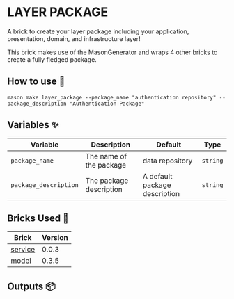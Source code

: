 # LAYER PACKAGE
A brick to create your layer package including your application, presentation, domain, and infrastructure layer!

This brick makes use of the MasonGenerator and wraps 4 other bricks to create a fully fledged package.

## How to use 🚀

```
mason make layer_package --package_name "authentication repository" --package_description "Authentication Package"
```

## Variables ✨

| Variable              | Description             | Default                       | Type     |
| --------------------- | ----------------------- | ----------------------------- | -------- |
| `package_name`        | The name of the package | data repository               | `string` |
| `package_description` | The package description | A default package description | `string` |

## Bricks Used 🧱

| Brick                                                | Version |
| ---------------------------------------------------- | ------- |
| [service](https://brickhub.dev/bricks/service/0.0.3) | 0.0.3   |
| [model](https://brickhub.dev/bricks/model/0.3.5)     | 0.3.5   |

## Outputs 📦

